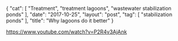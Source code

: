 {
   "cat": [
      "Treatment",
      "treatment lagoons",
      "wastewater stabilization ponds"
   ],
   "date": "2017-10-25",
   "layout": "post",
   "tag": [
      "stabilization ponds"
   ],
   "title": "Why lagoons do it better"
}

https://www.youtube.com/watch?v=P2R4v3AjAnk